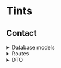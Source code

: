 # Tints
## Contact 

<details>
<summary>Database models</summary>

```
Category
- id: int
- name: string
- translitName: string
```

```
Shade
- id: int
- image: string
```

```
Product
- id: int
- name: string
- category: int
- translitName: string
- description: string
- shade: int
- new: bool
- top: bool
```

```
ProductInfo
- id: int
- product: int
- title: string
- text: string
```

```
SKU
- id: int
- name: string
- product: int
- translitName: string
- vendorCode: string
- oldPrice: float
- price: float
- weight: int
```

```
SKUImage
- id: int
- SKU: int
- image: string
```

```
Review
- id: int
- date: string
- title: string
- url: string
- author: string
- pros: string
- cons: string
```

```
Banner
- id: int
- title: string
- text: string
- image: string
- buttonText: string
- buttonUrl: string
```
</details>

<details>
<summary>Routes</summary>

### Product

`GET /product/all`
[ссылка](http://80.78.246.133:8000/product/all)
```
{
	data: {
		categories: [Category]
	}
}
```


`GET /product/bestsellers`
`GET /product/all`
[ссылка](http://80.78.246.133:8000/product/bestsellerss)

```
{
	data: {
		products: [SkuPreview]
	}
}
```

`GET /product/category/<int:categoryId>`
[ссылка](http://80.78.246.133:8000/product/category/1)

```
{
	data: {
		categories: Category
	}
}

```


`GET /shade/all`
[ссылка](http://80.78.246.133:8000/shade/all)
```
{
	data: {
		shades: [Shade]
	}
}

```


`GET /category/all/preview`
[ссылка](http://80.78.246.133:8000/category/all/preview)
``` 
{
	data: {
		categoryPreviews: [CategoryPreview]
	}
}
```


`GET /product/<int:id>`
[ссылка](http://80.78.246.133:8000/product/1)
```
{
	data: {
		product: Product
	}
}
```

### Banner
`GET /banner/all`
[ссылка](http://80.78.246.133:8000/banner/all)
```
{
	data: {
		banners: Banner
	}
}
```


</details>

<details>
<summary>DTO</summary>

```
Banner
{
    title: string
    text: string
    image: string
    buttonText: string
    buttonUrl: string
}
```

```
CategoryPreview
{
    id: int
    name: string
    translit: string
}
```

```
Category
{
    id: int
    name: string
    translit: string
    sku: [SkuPreview]
}
```

```
SkuPreview
{
    id: int
    productId: int
    categoryId: int
    name: string
    translit: string
    vendorCode: string
    oldPrice: number
    price: number
    image: string
    new: bool 
    top: bool
    shadeId: int
}

```

```
Sku
{
    id: int
    productId: int
    categoryId: int
    name: string
    translit: string
    vendorCode: string
    oldPrice: number
    price: number
    images: [string]
    new: bool 
    top: bool
    shadeId: int
}
```

```
Product
{
    id: int
    categoryId: int
    name: string
    translit: string
    description: string
    info: [Info]
    sku: [Sku]
    related: [SkuPreview]
}
```

```
Info
{
    title: string
    text: string
}
```

```
Shade
{
    id: int
    image: string
    name: string
}
```

</details>